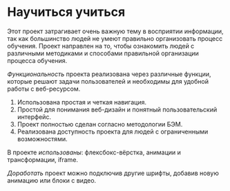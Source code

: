 # Научиться учиться
Этот проект затрагивает очень важную тему в восприятии информации, так как большинство людей не умеют правильно организовать процесс обучения.
Проект направлен на то, чтобы ознакомить людей с различными методиками и способами правильной организации процесса обучения.

*Функциональность* проекта реализована через различные функции, которые решают задачи пользователей и необходимы для удобной работы с веб-ресурсом.
1. Использована простая и четкая навигация.
2. Простой для понимания веб-дизайн и понятный пользовательский интерфейс.
3. Проект полностью сделан согласно методологии БЭМ.
4. Реализована доступность проекта для людей с ограниченными возможностями.

 В проекте *использованы*: флексбокс-вёрстка, анимации и трансформации, iframe.

*Доработать* проект можно подключив другие шрифты, добавив новую анимацию или блоки с видео.

